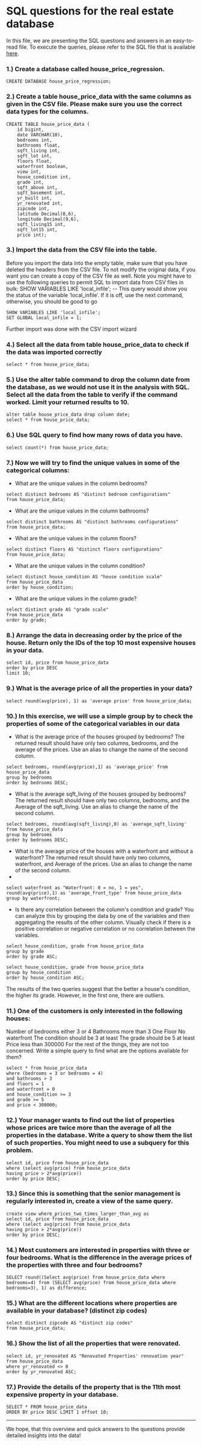 # SQL questions for the real estate database

In this file, we are presenting the SQL questions and answers in an easy-to-read file.
To execute the queries, please refer to the SQL file that is available [here](https://github.com/Caparisun/data_mid_bootcamp_project_regression/blob/master/SQL_Files/Regression%20project.sql).


### 1.) Create a database called house_price_regression.

```
CREATE DATABASE house_price_regression;
```

### 2.) Create a table house_price_data with the same columns as given in the CSV file. Please make sure you use the correct data types for the columns.

```
CREATE TABLE house_price_data (
    id bigint,
    date VARCHAR(10),
    bedrooms int,
    bathrooms float,
    sqft_living	int,
    sqft_lot int,
	floors float,
    waterfront boolean,
    view int,
    house_condition int,
    grade int,	
    sqft_above int,	
	sqft_basement int,	
    yr_built int,	
    yr_renovated int,	
    zipcode	int,
    latitude Decimal(8,6),
    longitude Decimal(9,6),	
    sqft_living15 int,	
    sqft_lot15 int,
    price int);
```

### 3.) Import the data from the CSV file into the table. 
Before you import the data into the empty table, make sure that you have deleted the headers from the CSV file. To not modify the original data, if you want you can create a copy of the CSV file as well. Note you might have to use the following queries to permit SQL to import data from CSV files in bulk:
SHOW VARIABLES LIKE 'local_infile'; -- This query would show you the status of the variable ‘local_infile’. If it is off, use the next command, otherwise, you should be good to go

```
SHOW VARIABLES LIKE 'local_infile'; 
SET GLOBAL local_infile = 1;
```
Further import was done with the CSV import wizard

### 4.) Select all the data from table house_price_data to check if the data was imported correctly

```
select * from house_price_data;
```

### 5.) Use the alter table command to drop the column date from the database, as we would not use it in the analysis with SQL. Select all the data from the table to verify if the command worked. Limit your returned results to 10.

```
alter table house_price_data drop column date;
select * from house_price_data;
```

### 6.) Use SQL query to find how many rows of data you have.

```
select count(*) from house_price_data;
```

### 7.) Now we will try to find the unique values in some of the categorical columns:

- What are the unique values in the column bedrooms?

```
select distinct bedrooms AS "distinct bedroom configurations" 
from house_price_data;
```

- What are the unique values in the column bathrooms?

```
select distinct bathrooms AS "distinct bathrooms configurations" 
from house_price_data;
```

- What are the unique values in the column floors?

```
select distinct floors AS "distinct floors configurations" 
from house_price_data;
```

- What are the unique values in the column condition?

```
select distinct house_condition AS "house condition scale" 
from house_price_data
order by house_condition;
```

- What are the unique values in the column grade?

```
select distinct grade AS "grade scale" 
from house_price_data
order by grade;
```
   
### 8.) Arrange the data in decreasing order by the price of the house. Return only the IDs of the top 10 most expensive houses in your data.

```
select id, price from house_price_data
order by price DESC
limit 10;
```

### 9.) What is the average price of all the properties in your data?

```
select round(avg(price), 1) as 'average price' from house_price_data;
```

### 10.) In this exercise, we will use a simple group by to check the properties of some of the categorical variables in our data

- What is the average price of the houses grouped by bedrooms? The returned result should have only two columns, bedrooms, and the average of the prices. Use an alias to change the name of the second column.

```
select bedrooms, round(avg(price),1) as 'average_price' from house_price_data
group by bedrooms
order by bedrooms DESC;
```

- What is the average sqft_living of the houses grouped by bedrooms? The returned result should have only two columns, bedrooms, and the Average of the sqft_living. Use an alias to change the name of the second column.

```
select bedrooms, round(avg(sqft_living),0) as 'average_sqft_living' from house_price_data
group by bedrooms
order by bedrooms DESC;
```

- What is the average price of the houses with a waterfront and without a waterfront? The returned result should have only two columns, waterfront, and Average of the prices. Use an alias to change the name of the second column.
- 
```
select waterfront as "Waterfront: 0 = no, 1 = yes", round(avg(price),1) as 'average_front_type' from house_price_data
group by waterfront;
```

- Is there any correlation between the column's condition and grade? You can analyze this by grouping the data by one of the variables and then aggregating the results of the other column. Visually check if there is a positive correlation or negative correlation or no correlation between the variables.
```
select house_condition, grade from house_price_data
group by grade
order by grade ASC;

select house_condition, grade from house_price_data
group by house_condition
order by house_condition ASC;
```
The results of the two queries suggest that the better a house's condition, the higher its grade. However, in the first one, there are outliers.


### 11.) One of the customers is only interested in the following houses:

Number of bedrooms either 3 or 4
Bathrooms more than 3
One Floor
No waterfront
The condition should be 3 at least
The grade should be 5 at least
Price less than 300000
For the rest of the things, they are not too concerned. Write a simple query to find what are the options available for them?
```
select * from house_price_data
where (bedrooms = 3 or bedrooms = 4)
and bathrooms > 3
and floors = 1
and waterfront = 0
and house_condition >= 3
and grade >= 5 
and price < 300000;
```

### 12.) Your manager wants to find out the list of properties whose prices are twice more than the average of all the properties in the database. Write a query to show them the list of such properties. You might need to use a subquery for this problem.
```
select id, price from house_price_data
where (select avg(price) from house_price_data
having price > 2*avg(price))
order by price DESC;
```

### 13.) Since this is something that the senior management is regularly interested in, create a view of the same query.
```
create view where_prices_two_times_larger_than_avg as
select id, price from house_price_data
where (select avg(price) from house_price_data
having price > 2*avg(price))
order by price DESC;
```

### 14.) Most customers are interested in properties with three or four bedrooms. What is the difference in the average prices of the properties with three and four bedrooms?
```
SELECT round((Select avg(price) from house_price_data where bedrooms=4) from (SELECT avg(price) from house_price_data where bedrooms=3), 1) as difference;

```

### 15.) What are the different locations where properties are available in your database? (distinct zip codes)
```
select distinct zipcode AS "distinct zip codes" 
from house_price_data;
```

### 16.) Show the list of all the properties that were renovated.
```
select id, yr_renovated AS "Renovated Properties' renovation year" 
from house_price_data
where yr_renovated <> 0
order by yr_renovated ASC;
```

### 17.) Provide the details of the property that is the 11th most expensive property in your database.
```
SELECT * FROM house_price_data
ORDER BY price DESC LIMIT 1 offset 10;
```

***

We hope, that this overview and quick answers to the questions provide detailed insights into the data!


